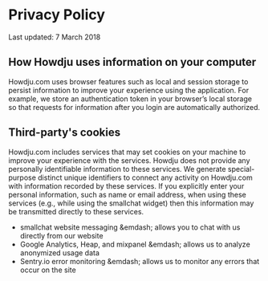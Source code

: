 # Privacy Policy

Last updated: 7 March 2018

## How Howdju uses information on your computer

Howdju.com uses browser features such as local and session storage to persist information to improve your
experience using the application. For example, we store an authentication token in your browser&rsquo;s local
storage so that requests for information after you login are automatically authorized.
    
## Third-party's cookies

Howdju.com includes services that may set cookies on your machine to improve your experience with the
services.  Howdju does not provide any personally identifiable information to these services.  We generate
special-purpose distinct unique identifiers to connect any activity on Howdju.com with information recorded
by these services.  If you explicitly enter your personal information, such as name or email address,
when using these services (e.g., while using the smallchat widget) then this information may be transmitted directly
to these services.
  * smallchat website messaging &emdash; allows you to chat with us directly from our website
  * Google Analytics, Heap, and mixpanel &emdash; allows us to analyze anonymized usage data
  * Sentry.io error monitoring &emdash; allows us to monitor any errors that occur on the site